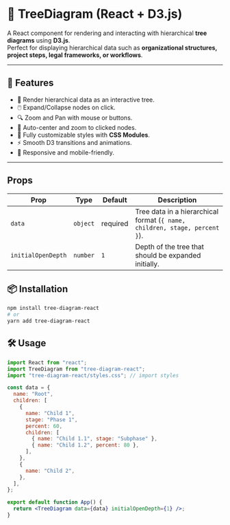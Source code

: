# 🌳 TreeDiagram (React + D3.js)

A React component for rendering and interacting with hierarchical **tree diagrams** using **D3.js**.  
Perfect for displaying hierarchical data such as **organizational structures, project steps, legal frameworks, or workflows**.  

---

## 🚀 Features

- 📂 Render hierarchical data as an interactive tree.  
- 🖱️ Expand/Collapse nodes on click.  
- 🔍 Zoom and Pan with mouse or buttons.  
- 🎯 Auto-center and zoom to clicked nodes.  
- 🎨 Fully customizable styles with **CSS Modules**.  
- ⚡ Smooth D3 transitions and animations.  
- 📱 Responsive and mobile-friendly.  

---

## Props

| Prop               | Type     | Default  | Description                                                                |
| ------------------ | -------- | -------- | -------------------------------------------------------------------------- |
| `data`             | `object` | required | Tree data in a hierarchical format (`{ name, children, stage, percent }`). |
| `initialOpenDepth` | `number` | `1`      | Depth of the tree that should be expanded initially.                       |


## 📦 Installation

```bash
npm install tree-diagram-react
# or
yarn add tree-diagram-react

```

## 🛠️ Usage

```jsx
import React from "react";
import TreeDiagram from "tree-diagram-react";
import "tree-diagram-react/styles.css"; // import styles

const data = {
  name: "Root",
  children: [
    {
      name: "Child 1",
      stage: "Phase 1",
      percent: 60,
      children: [
        { name: "Child 1.1", stage: "Subphase" },
        { name: "Child 1.2", percent: 80 },
      ],
    },
    {
      name: "Child 2",
    },
  ],
};

export default function App() {
  return <TreeDiagram data={data} initialOpenDepth={1} />;
}
